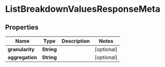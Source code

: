 

# ListBreakdownValuesResponseMeta

## Properties

Name | Type | Description | Notes
------------ | ------------- | ------------- | -------------
**granularity** | **String** |  |  [optional]
**aggregation** | **String** |  |  [optional]



